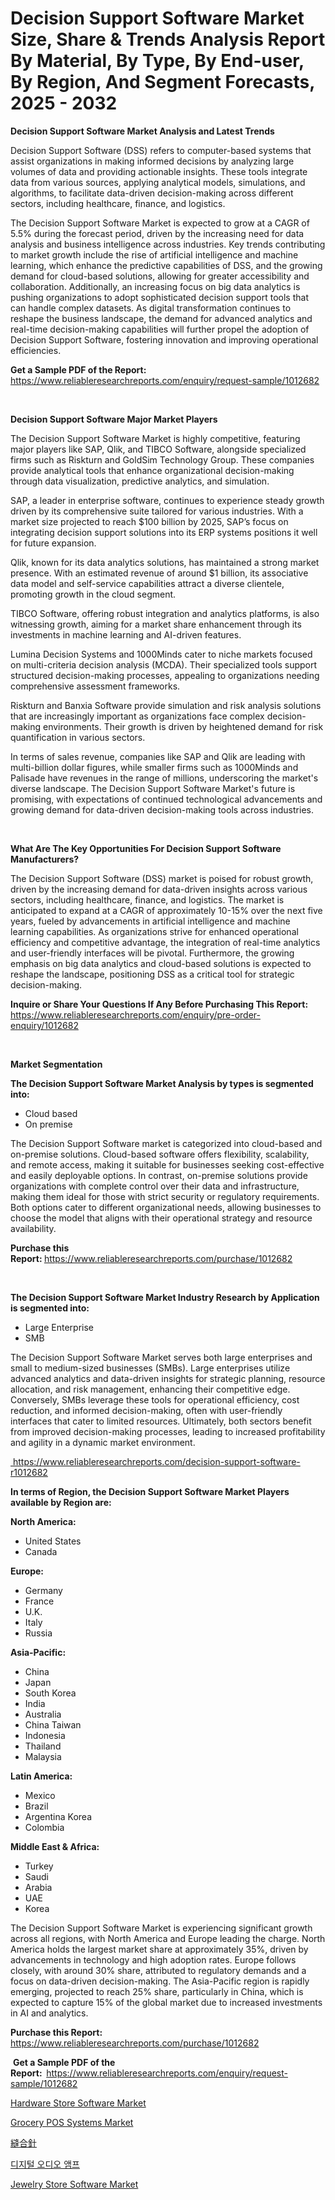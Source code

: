 <p><h1>Decision Support Software Market Size, Share & Trends Analysis Report By Material, By Type, By End-user, By Region, And Segment Forecasts, 2025 - 2032</h1></p><p><strong>Decision Support Software Market Analysis and Latest Trends</strong></p>
<p><p>Decision Support Software (DSS) refers to computer-based systems that assist organizations in making informed decisions by analyzing large volumes of data and providing actionable insights. These tools integrate data from various sources, applying analytical models, simulations, and algorithms, to facilitate data-driven decision-making across different sectors, including healthcare, finance, and logistics.</p><p>The Decision Support Software Market is expected to grow at a CAGR of 5.5% during the forecast period, driven by the increasing need for data analysis and business intelligence across industries. Key trends contributing to market growth include the rise of artificial intelligence and machine learning, which enhance the predictive capabilities of DSS, and the growing demand for cloud-based solutions, allowing for greater accessibility and collaboration. Additionally, an increasing focus on big data analytics is pushing organizations to adopt sophisticated decision support tools that can handle complex datasets. As digital transformation continues to reshape the business landscape, the demand for advanced analytics and real-time decision-making capabilities will further propel the adoption of Decision Support Software, fostering innovation and improving operational efficiencies.</p></p>
<p><strong>Get a Sample PDF of the Report:&nbsp;</strong> <a href="https://www.reliableresearchreports.com/enquiry/request-sample/1012682?utm_campaign=38&utm_medium=2&utm_source=Github&utm_content=ia&utm_term=06032025&utm_id=decision-support-software">https://www.reliableresearchreports.com/enquiry/request-sample/1012682</a></p>
<p>&nbsp;</p>
<p><strong>Decision Support Software Major Market Players</strong></p>
<p><p>The Decision Support Software Market is highly competitive, featuring major players like SAP, Qlik, and TIBCO Software, alongside specialized firms such as Riskturn and GoldSim Technology Group. These companies provide analytical tools that enhance organizational decision-making through data visualization, predictive analytics, and simulation.</p><p>SAP, a leader in enterprise software, continues to experience steady growth driven by its comprehensive suite tailored for various industries. With a market size projected to reach $100 billion by 2025, SAP’s focus on integrating decision support solutions into its ERP systems positions it well for future expansion.</p><p>Qlik, known for its data analytics solutions, has maintained a strong market presence. With an estimated revenue of around $1 billion, its associative data model and self-service capabilities attract a diverse clientele, promoting growth in the cloud segment.</p><p>TIBCO Software, offering robust integration and analytics platforms, is also witnessing growth, aiming for a market share enhancement through its investments in machine learning and AI-driven features.</p><p>Lumina Decision Systems and 1000Minds cater to niche markets focused on multi-criteria decision analysis (MCDA). Their specialized tools support structured decision-making processes, appealing to organizations needing comprehensive assessment frameworks.</p><p>Riskturn and Banxia Software provide simulation and risk analysis solutions that are increasingly important as organizations face complex decision-making environments. Their growth is driven by heightened demand for risk quantification in various sectors.</p><p>In terms of sales revenue, companies like SAP and Qlik are leading with multi-billion dollar figures, while smaller firms such as 1000Minds and Palisade have revenues in the range of millions, underscoring the market's diverse landscape. The Decision Support Software Market's future is promising, with expectations of continued technological advancements and growing demand for data-driven decision-making tools across industries.</p></p>
<p>&nbsp;</p>
<p><strong>What Are The Key Opportunities For Decision Support Software Manufacturers?</strong></p>
<p><p>The Decision Support Software (DSS) market is poised for robust growth, driven by the increasing demand for data-driven insights across various sectors, including healthcare, finance, and logistics. The market is anticipated to expand at a CAGR of approximately 10-15% over the next five years, fueled by advancements in artificial intelligence and machine learning capabilities. As organizations strive for enhanced operational efficiency and competitive advantage, the integration of real-time analytics and user-friendly interfaces will be pivotal. Furthermore, the growing emphasis on big data analytics and cloud-based solutions is expected to reshape the landscape, positioning DSS as a critical tool for strategic decision-making.</p></p>
<p><strong>Inquire or Share Your Questions If Any Before Purchasing This Report:</strong> <a href="https://www.reliableresearchreports.com/enquiry/pre-order-enquiry/1012682?utm_campaign=38&utm_medium=2&utm_source=Github&utm_content=ia&utm_term=06032025&utm_id=decision-support-software">https://www.reliableresearchreports.com/enquiry/pre-order-enquiry/1012682</a></p>
<p>&nbsp;</p>
<p><strong>Market Segmentation</strong></p>
<p><strong>The Decision Support Software Market Analysis by types is segmented into:</strong></p>
<p><ul><li>Cloud based</li><li>On premise</li></ul></p>
<p><p>The Decision Support Software market is categorized into cloud-based and on-premise solutions. Cloud-based software offers flexibility, scalability, and remote access, making it suitable for businesses seeking cost-effective and easily deployable options. In contrast, on-premise solutions provide organizations with complete control over their data and infrastructure, making them ideal for those with strict security or regulatory requirements. Both options cater to different organizational needs, allowing businesses to choose the model that aligns with their operational strategy and resource availability.</p></p>
<p><strong>Purchase this Report:&nbsp;</strong><a href="https://www.reliableresearchreports.com/purchase/1012682?utm_campaign=38&utm_medium=2&utm_source=Github&utm_content=ia&utm_term=06032025&utm_id=decision-support-software">https://www.reliableresearchreports.com/purchase/1012682</a></p>
<p>&nbsp;</p>
<p><strong>The Decision Support Software Market Industry Research by Application is segmented into:</strong></p>
<p><ul><li>Large Enterprise</li><li>SMB</li></ul></p>
<p><p>The Decision Support Software Market serves both large enterprises and small to medium-sized businesses (SMBs). Large enterprises utilize advanced analytics and data-driven insights for strategic planning, resource allocation, and risk management, enhancing their competitive edge. Conversely, SMBs leverage these tools for operational efficiency, cost reduction, and informed decision-making, often with user-friendly interfaces that cater to limited resources. Ultimately, both sectors benefit from improved decision-making processes, leading to increased profitability and agility in a dynamic market environment.</p></p>
<p><a href="https://www.reliableresearchreports.com/decision-support-software-r1012682?utm_campaign=38&utm_medium=2&utm_source=Github&utm_content=ia&utm_term=06032025&utm_id=decision-support-software">&nbsp;https://www.reliableresearchreports.com/decision-support-software-r1012682</a></p>
<p><strong>In terms of Region, the Decision Support Software Market Players available by Region are:</strong></p>
<p>
    <p> <strong> North America: </strong>
        <ul>
            <li>United States</li>
            <li>Canada</li>
        </ul>
        </p> 
    <p> <strong> Europe: </strong>
        <ul>
            <li>Germany</li>
            <li>France</li>
            <li>U.K.</li>
            <li>Italy</li>
            <li>Russia</li>
        </ul>
        </p> 
    <p> <strong> Asia-Pacific: </strong>
        <ul>
            <li>China</li>
            <li>Japan</li>
            <li>South Korea</li>
            <li>India</li>
            <li>Australia</li>
            <li>China Taiwan</li>
            <li>Indonesia</li>
            <li>Thailand</li>
            <li>Malaysia</li>
        </ul>
        </p> 
    <p> <strong> Latin America: </strong>
        <ul>
            <li>Mexico</li>
            <li>Brazil</li>
            <li>Argentina Korea</li>
            <li>Colombia</li>
        </ul>
        </p> 
    <p> <strong> Middle East & Africa: </strong>
        <ul>
            <li>Turkey</li>
            <li>Saudi</li>
            <li>Arabia</li>
            <li>UAE</li>
            <li>Korea</li>
        </ul>
    </p>
    </p>
<p><p>The Decision Support Software Market is experiencing significant growth across all regions, with North America and Europe leading the charge. North America holds the largest market share at approximately 35%, driven by advancements in technology and high adoption rates. Europe follows closely, with around 30% share, attributed to regulatory demands and a focus on data-driven decision-making. The Asia-Pacific region is rapidly emerging, projected to reach 25% share, particularly in China, which is expected to capture 15% of the global market due to increased investments in AI and analytics.</p></p>
<p><strong>Purchase this Report: </strong><a href="https://www.reliableresearchreports.com/purchase/1012682?utm_campaign=38&utm_medium=2&utm_source=Github&utm_content=ia&utm_term=06032025&utm_id=decision-support-software">https://www.reliableresearchreports.com/purchase/1012682</a></p>
<p>&nbsp;<strong>Get a Sample PDF of the Report:&nbsp;&nbsp;</strong><a href="https://www.reliableresearchreports.com/enquiry/request-sample/1012682?utm_campaign=38&utm_medium=2&utm_source=Github&utm_content=ia&utm_term=06032025&utm_id=decision-support-software">https://www.reliableresearchreports.com/enquiry/request-sample/1012682</a></p>
<p><strong></strong></p>
<p><p><a href="https://github.com/reahmmunises/Market-Research-Report-List-1/blob/main/hardware-store-software-market.md?utm_campaign=38&utm_medium=2&utm_source=Github&utm_content=ia&utm_term=06032025&utm_id=decision-support-software">Hardware Store Software Market</a></p><p><a href="https://github.com/jugutstam/Market-Research-Report-List-1/blob/main/grocery-pos-systems-market.md?utm_campaign=38&utm_medium=2&utm_source=Github&utm_content=ia&utm_term=06032025&utm_id=decision-support-software">Grocery POS Systems Market</a></p><p><a href="https://github.com/mohamedbakry57/Market-Research-Report-List-7/blob/main/442752741505.md?utm_campaign=38&utm_medium=2&utm_source=Github&utm_content=ia&utm_term=06032025&utm_id=decision-support-software">縫合針</a></p><p><a href="https://github.com/laholand/Market-Research-Report-List-7/blob/main/515023541893.md?utm_campaign=38&utm_medium=2&utm_source=Github&utm_content=ia&utm_term=06032025&utm_id=decision-support-software">디지털 오디오 앰프</a></p><p><a href="https://github.com/moratronak3q/Market-Research-Report-List-1/blob/main/jewelry-store-software-market.md?utm_campaign=38&utm_medium=2&utm_source=Github&utm_content=ia&utm_term=06032025&utm_id=decision-support-software">Jewelry Store Software Market</a></p></p>